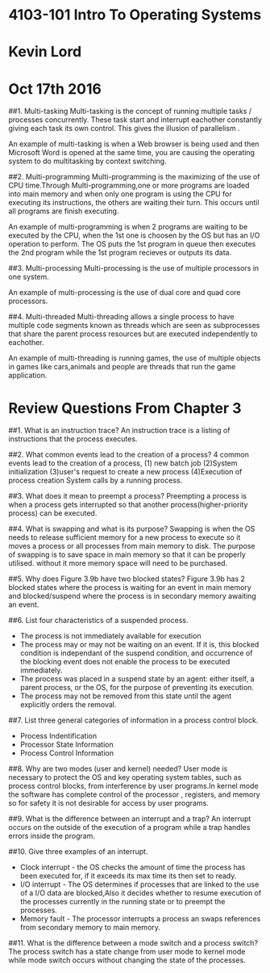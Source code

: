 # **4103-101 Intro To Operating Systems**
# **Kevin Lord**
# **Oct 17th 2016**
  
 
  
  ##1. Multi-tasking
 Multi-tasking is the concept of running multiple tasks / processes concurrently. These task  start and interrupt eachother constantly giving each task its own control.
 This gives the illusion of parallelism .
 
 An example of multi-tasking is when a Web browser is being used and then Microsoft Word is opened at the same time, you are causing the operating system to do multitasking by context switching.
 
  ##2. Multi-programming
 Multi-programming is the maximizing of the use of CPU time.Through Multi-programming,one or more programs are loaded into main memory and when only one program is using the CPU for executing its instructions, the others are waiting their turn.
 This occurs until all programs are finish executing.
 
 An example of multi-programming is when 2 programs are waiting to be executed by the CPU, when the 1st one is choosen by the OS but has an I/O operation to perform.
 The OS puts the 1st program in queue then executes the 2nd program while the 1st program recieves or outputs its data.
 
  ##3. Multi-processing
 Multi-processing  is the use of multiple processors in one system.
 
 An example of multi-processing is the use of dual core and quad core processors.
 
  ##4. Multi-threaded
 Multi-threading allows a single process to have multiple code segments known as threads which are seen as subprocesses that share the parent process resources but are executed independently to eachother.
 
 An example of multi-threading is running games, the use of multiple objects in games like cars,animals and people are threads that run the game application.
 
 # Review Questions From Chapter 3
 
  ##1. What is an instruction trace?
 An instruction trace is a listing of instructions that the process executes.
 
  ##2. What common events lead to the creation of a process?
 4 common events lead to the creation of a process, (1) new batch job (2)System initialization (3)user's request to create a new process (4)Execution of process creation System calls by a running process.

  ##3. What does it mean to preempt a process?
  Preempting a process is when a process gets interrupted so that another process(higher-priority process) can be executed.
 
  ##4. What is swapping and what is its purpose?
 Swapping is when the OS needs to release sufficient memory for a new process to execute so it moves a process or all  processes from main memory to disk.
 The purpose of swapping is to save space in main memory so that it can be properly utilised. without it more memory space will need to be purchased.
 
  ##5. Why does Figure 3.9b have two blocked states?
 Figure 3.9b has 2 blocked states where the process is waiting for an event in main memory and blocked/suspend where the process is in secondary memory awaiting an event.
 
  ##6. List four characteristics of a suspended process.
 + The process is not immediately available for execution
 + The process may or may not be waiting on an event. If it is, this blocked condition is independant of the suspend condition, and occurrence of the blocking event does not enable the process to be executed immediately.
 + The process was placed in a suspend state by an agent: either itself, a parent process, or the OS, for the purpose of preventing its execution.
 + The process may not be removed from this state until the agent explicitly orders the removal.
 
  ##7. List three general categories of information in a process control block.
 + Process Indentification
 + Processor State Information
 + Process Control Information
 
  ##8. Why are two modes (user and kernel) needed?
 User mode is necessary to protect the OS and key operating system tables, such as process control blocks, from interference
 by user programs.In kernel mode the software has complete control of the
 processor , registers, and memory so for safety it is not desirable for access by user programs.
 
  ##9. What is the difference between an interrupt and a trap?
 An interrupt occurs on the outside of the execution of a program while a trap handles errors inside the program.
 
  ##10. Give three examples of an interrupt.
 + Clock interrupt - the OS checks the amount of time the process has been executed for, if it exceeds its max time its then set to ready.
 + I/O interrupt - The OS determines if processes that are linked to the use of a I/O data are blocked,Also it decides whether to resume execution of the processes currently in
   the running state or to preempt the processes. 
 + Memory fault - The processor interrupts a process an swaps references from secondary memory
   to main memory. 
 
  ##11. What is the difference between a mode switch and a process switch?
 The process switch has a state change from user mode to kernel mode while mode switch occurs without changing the state of the processes.

